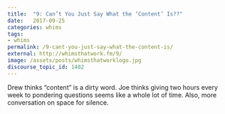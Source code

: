 ```yaml
---
title:  "9: Can’t You Just Say What the ‘Content’ Is??"
date:   2017-09-25
categories: whims
tags:
- whims
permalink: /9-cant-you-just-say-what-the-content-is/
external: http://whimsthatwork.fm/9/
image: /assets/posts/whimsthatworklogo.jpg
discourse_topic_id: 1402
---
```

Drew thinks “content” is a dirty word. Joe thinks giving two hours every week to pondering questions seems like a whole lot of time. Also, more conversation on space for silence.
<!--more-->